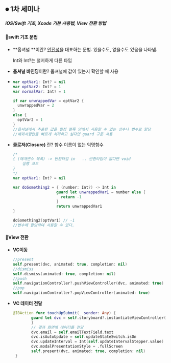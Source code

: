 ## ⏺ 1차 세미나

##### **iOS/Swift 기초, Xcode 기본 사용법, View 전환 방법**



#### **📍swift 기초 문법**

- **옵셔널 **이란? <u>안전성</u>을 대표하는 문법. 있을수도, 없을수도 있음을 나타냄.

  Int와 Int?는 철저하게 다른 타입 

- **옵셔널 바인딩**이란? 옵셔널에 값이 있는지 확인할 때 사용 

- ```swift
  var optVar1: Int? = nil
  var optVar2: Int? = 1
  var normalVar: Int? = 1
  
  if var unwrappedVar = optVar2 {
    unwrappedVar = 2
  }
  else {
    optVar2 = 1
  }
  //옵셔널에서 추출한 값을 일정 블록 안에서 사용할 수 있는 상수나 변수로 할당
  //예외사항만을 빠르게 처리하고 싶다면 guard 구문 사용
  ```

  

- **클로저(Closure)** 란? 함수 이름이 없는 익명함수

  ```swift
  /*
  { (매개변수 목록) -> 반환타입 in   .. 반환타입이 없다면 void
      실행 코드
  }
  */
  var optVar1: Int? = nil
  
  var doSomething2 = { (number: Int?) -> Int in
                     guard let unwrappedVar1 = number else {
                       return -1
                     }
                     return unwrappedVar1
  }
  
  doSomething2(optVar1) // -1
  //변수에 할당하여 사용할 수 있다.
  ```



#### **📍View 전환**

- **VC이동**

  ```swift
  //present
  self.present(dvc, animated: true, completion: nil)
  //dismiss
  self.dismiss(animated: true, completion: nil)
  //push
  self.navigationController?.pushViewController(dvc, animated: true)
  //pop
  self.navigationController?.popViewController(animated: true)
  ```

- **VC 데이터 전달**

  ```swift
  @IBAction func touchUpSubmit(_ sender: Any) {
          guard let dvc = self.storyboard?.instantiateViewController(identifier: "ResultViewController") as? ResultViewController else { return
          }
          // 결과 화면에 데이터를 전달
          dvc.email = self.emailTextField.text
          dvc.isAutoUpdate = self.updateStateSwitch.isOn
          dvc.updateInterval = Int(self.updateIntervalStepper.value)
          dvc.modalPresentationStyle = .fullScreen
          self.present(dvc, animated: true, completion: nil)
   }
  ```

  

